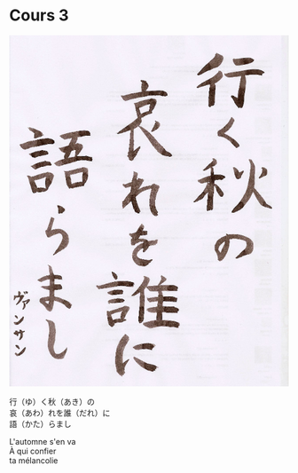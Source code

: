 Cours 3
==============

![Calligraphie 4](img/Vincent.cours4.jpg)

行（ゆ）く秋（あき）の    
哀（あわ）れを誰（だれ）に    
語（かた）らまし

L'automne s'en va    
À qui confier    
ta mélancolie
